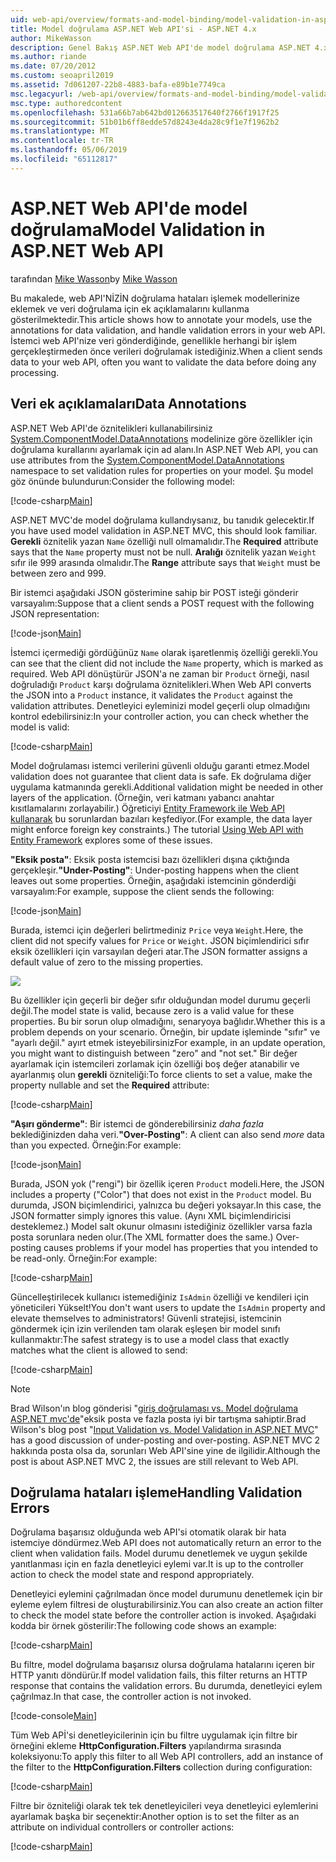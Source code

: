 ```yaml
---
uid: web-api/overview/formats-and-model-binding/model-validation-in-aspnet-web-api
title: Model doğrulama ASP.NET Web API'si - ASP.NET 4.x
author: MikeWasson
description: Genel Bakış ASP.NET Web API'de model doğrulama ASP.NET 4.x.
ms.author: riande
ms.date: 07/20/2012
ms.custom: seoapril2019
ms.assetid: 7d061207-22b8-4883-bafa-e89b1e7749ca
msc.legacyurl: /web-api/overview/formats-and-model-binding/model-validation-in-aspnet-web-api
msc.type: authoredcontent
ms.openlocfilehash: 531a66b7ab642bd012663517640f2766f1917f25
ms.sourcegitcommit: 51b01b6ff8edde57d8243e4da28c9f1e7f1962b2
ms.translationtype: MT
ms.contentlocale: tr-TR
ms.lasthandoff: 05/06/2019
ms.locfileid: "65112817"
---
```

# <a name="model-validation-in-aspnet-web-api"></a><span data-ttu-id="5e51b-103">ASP.NET Web API'de model doğrulama</span><span class="sxs-lookup"><span data-stu-id="5e51b-103">Model Validation in ASP.NET Web API</span></span>

<span data-ttu-id="5e51b-104">tarafından [Mike Wasson](https://github.com/MikeWasson)</span><span class="sxs-lookup"><span data-stu-id="5e51b-104">by [Mike Wasson](https://github.com/MikeWasson)</span></span>

<span data-ttu-id="5e51b-105">Bu makalede, web API'NİZİN doğrulama hataları işlemek modellerinize eklemek ve veri doğrulama için ek açıklamalarını kullanma gösterilmektedir.</span><span class="sxs-lookup"><span data-stu-id="5e51b-105">This article shows how to annotate your models, use the annotations for data validation, and handle validation errors in your web API.</span></span> <span data-ttu-id="5e51b-106">İstemci web API'nize veri gönderdiğinde, genellikle herhangi bir işlem gerçekleştirmeden önce verileri doğrulamak istediğiniz.</span><span class="sxs-lookup"><span data-stu-id="5e51b-106">When a client sends data to your web API, often you want to validate the data before doing any processing.</span></span> 

## <a name="data-annotations"></a><span data-ttu-id="5e51b-107">Veri ek açıklamaları</span><span class="sxs-lookup"><span data-stu-id="5e51b-107">Data Annotations</span></span>

<span data-ttu-id="5e51b-108">ASP.NET Web API'de öznitelikleri kullanabilirsiniz [System.ComponentModel.DataAnnotations](/dotnet/api/system.componentmodel.dataannotations) modelinize göre özellikler için doğrulama kurallarını ayarlamak için ad alanı.</span><span class="sxs-lookup"><span data-stu-id="5e51b-108">In ASP.NET Web API, you can use attributes from the [System.ComponentModel.DataAnnotations](/dotnet/api/system.componentmodel.dataannotations) namespace to set validation rules for properties on your model.</span></span> <span data-ttu-id="5e51b-109">Şu model göz önünde bulundurun:</span><span class="sxs-lookup"><span data-stu-id="5e51b-109">Consider the following model:</span></span>

[!code-csharp[Main](model-validation-in-aspnet-web-api/samples/sample1.cs)]

<span data-ttu-id="5e51b-110">ASP.NET MVC'de model doğrulama kullandıysanız, bu tanıdık gelecektir.</span><span class="sxs-lookup"><span data-stu-id="5e51b-110">If you have used model validation in ASP.NET MVC, this should look familiar.</span></span> <span data-ttu-id="5e51b-111">**Gerekli** öznitelik yazan `Name` özelliği null olmamalıdır.</span><span class="sxs-lookup"><span data-stu-id="5e51b-111">The **Required** attribute says that the `Name` property must not be null.</span></span> <span data-ttu-id="5e51b-112">**Aralığı** öznitelik yazan `Weight` sıfır ile 999 arasında olmalıdır.</span><span class="sxs-lookup"><span data-stu-id="5e51b-112">The **Range** attribute says that `Weight` must be between zero and 999.</span></span>

<span data-ttu-id="5e51b-113">Bir istemci aşağıdaki JSON gösterimine sahip bir POST isteği gönderir varsayalım:</span><span class="sxs-lookup"><span data-stu-id="5e51b-113">Suppose that a client sends a POST request with the following JSON representation:</span></span>

[!code-json[Main](model-validation-in-aspnet-web-api/samples/sample2.json)]

<span data-ttu-id="5e51b-114">İstemci içermediği gördüğünüz `Name` olarak işaretlenmiş özelliği gerekli.</span><span class="sxs-lookup"><span data-stu-id="5e51b-114">You can see that the client did not include the `Name` property, which is marked as required.</span></span> <span data-ttu-id="5e51b-115">Web API dönüştürür JSON'a ne zaman bir `Product` örneği, nasıl doğruladığı `Product` karşı doğrulama öznitelikleri.</span><span class="sxs-lookup"><span data-stu-id="5e51b-115">When Web API converts the JSON into a `Product` instance, it validates the `Product` against the validation attributes.</span></span> <span data-ttu-id="5e51b-116">Denetleyici eyleminizi model geçerli olup olmadığını kontrol edebilirsiniz:</span><span class="sxs-lookup"><span data-stu-id="5e51b-116">In your controller action, you can check whether the model is valid:</span></span>

[!code-csharp[Main](model-validation-in-aspnet-web-api/samples/sample3.cs)]

<span data-ttu-id="5e51b-117">Model doğrulaması istemci verilerini güvenli olduğu garanti etmez.</span><span class="sxs-lookup"><span data-stu-id="5e51b-117">Model validation does not guarantee that client data is safe.</span></span> <span data-ttu-id="5e51b-118">Ek doğrulama diğer uygulama katmanında gerekli.</span><span class="sxs-lookup"><span data-stu-id="5e51b-118">Additional validation might be needed in other layers of the application.</span></span> <span data-ttu-id="5e51b-119">(Örneğin, veri katmanı yabancı anahtar kısıtlamalarını zorlayabilir.) Öğreticiyi [Entity Framework ile Web API kullanarak](../data/using-web-api-with-entity-framework/part-1.md) bu sorunlardan bazıları keşfediyor.</span><span class="sxs-lookup"><span data-stu-id="5e51b-119">(For example, the data layer might enforce foreign key constraints.) The tutorial [Using Web API with Entity Framework](../data/using-web-api-with-entity-framework/part-1.md) explores some of these issues.</span></span>

<span data-ttu-id="5e51b-120">**"Eksik posta"**: Eksik posta istemcisi bazı özellikleri dışına çıktığında gerçekleşir.</span><span class="sxs-lookup"><span data-stu-id="5e51b-120">**"Under-Posting"**: Under-posting happens when the client leaves out some properties.</span></span> <span data-ttu-id="5e51b-121">Örneğin, aşağıdaki istemcinin gönderdiği varsayalım:</span><span class="sxs-lookup"><span data-stu-id="5e51b-121">For example, suppose the client sends the following:</span></span>

[!code-json[Main](model-validation-in-aspnet-web-api/samples/sample4.json)]

<span data-ttu-id="5e51b-122">Burada, istemci için değerleri belirtmediniz `Price` veya `Weight`.</span><span class="sxs-lookup"><span data-stu-id="5e51b-122">Here, the client did not specify values for `Price` or `Weight`.</span></span> <span data-ttu-id="5e51b-123">JSON biçimlendirici sıfır eksik özellikleri için varsayılan değeri atar.</span><span class="sxs-lookup"><span data-stu-id="5e51b-123">The JSON formatter assigns a default value of zero to the missing properties.</span></span>

![](model-validation-in-aspnet-web-api/_static/image1.png)

<span data-ttu-id="5e51b-124">Bu özellikler için geçerli bir değer sıfır olduğundan model durumu geçerli değil.</span><span class="sxs-lookup"><span data-stu-id="5e51b-124">The model state is valid, because zero is a valid value for these properties.</span></span> <span data-ttu-id="5e51b-125">Bu bir sorun olup olmadığını, senaryoya bağlıdır.</span><span class="sxs-lookup"><span data-stu-id="5e51b-125">Whether this is a problem depends on your scenario.</span></span> <span data-ttu-id="5e51b-126">Örneğin, bir update işleminde "sıfır" ve "ayarlı değil." ayırt etmek isteyebilirsiniz</span><span class="sxs-lookup"><span data-stu-id="5e51b-126">For example, in an update operation, you might want to distinguish between "zero" and "not set."</span></span> <span data-ttu-id="5e51b-127">Bir değer ayarlamak için istemcileri zorlamak için özelliği boş değer atanabilir ve ayarlanmış olun **gerekli** özniteliği:</span><span class="sxs-lookup"><span data-stu-id="5e51b-127">To force clients to set a value, make the property nullable and set the **Required** attribute:</span></span>

[!code-csharp[Main](model-validation-in-aspnet-web-api/samples/sample5.cs?highlight=1-2)]

<span data-ttu-id="5e51b-128">**"Aşırı gönderme"**: Bir istemci de gönderebilirsiniz *daha fazla* beklediğinizden daha veri.</span><span class="sxs-lookup"><span data-stu-id="5e51b-128">**"Over-Posting"**: A client can also send *more* data than you expected.</span></span> <span data-ttu-id="5e51b-129">Örneğin:</span><span class="sxs-lookup"><span data-stu-id="5e51b-129">For example:</span></span>

[!code-json[Main](model-validation-in-aspnet-web-api/samples/sample6.json)]

<span data-ttu-id="5e51b-130">Burada, JSON yok ("rengi") bir özellik içeren `Product` modeli.</span><span class="sxs-lookup"><span data-stu-id="5e51b-130">Here, the JSON includes a property ("Color") that does not exist in the `Product` model.</span></span> <span data-ttu-id="5e51b-131">Bu durumda, JSON biçimlendirici, yalnızca bu değeri yoksayar.</span><span class="sxs-lookup"><span data-stu-id="5e51b-131">In this case, the JSON formatter simply ignores this value.</span></span> <span data-ttu-id="5e51b-132">(Aynı XML biçimlendiricisi desteklemez.) Model salt okunur olmasını istediğiniz özellikler varsa fazla posta sorunlara neden olur.</span><span class="sxs-lookup"><span data-stu-id="5e51b-132">(The XML formatter does the same.) Over-posting causes problems if your model has properties that you intended to be read-only.</span></span> <span data-ttu-id="5e51b-133">Örneğin:</span><span class="sxs-lookup"><span data-stu-id="5e51b-133">For example:</span></span>

[!code-csharp[Main](model-validation-in-aspnet-web-api/samples/sample7.cs)]

<span data-ttu-id="5e51b-134">Güncelleştirilecek kullanıcı istemediğiniz `IsAdmin` özelliği ve kendileri için yöneticileri Yükselt!</span><span class="sxs-lookup"><span data-stu-id="5e51b-134">You don't want users to update the `IsAdmin` property and elevate themselves to administrators!</span></span> <span data-ttu-id="5e51b-135">Güvenli stratejisi, istemcinin göndermek için izin verilenden tam olarak eşleşen bir model sınıfı kullanmaktır:</span><span class="sxs-lookup"><span data-stu-id="5e51b-135">The safest strategy is to use a model class that exactly matches what the client is allowed to send:</span></span>

[!code-csharp[Main](model-validation-in-aspnet-web-api/samples/sample8.cs)]

> [!NOTE]
> <span data-ttu-id="5e51b-136">Brad Wilson'ın blog gönderisi "[giriş doğrulaması vs. Model doğrulama ASP.NET mvc'de](http://bradwilson.typepad.com/blog/2010/01/input-validation-vs-model-validation-in-aspnet-mvc.html)"eksik posta ve fazla posta iyi bir tartışma sahiptir.</span><span class="sxs-lookup"><span data-stu-id="5e51b-136">Brad Wilson's blog post "[Input Validation vs. Model Validation in ASP.NET MVC](http://bradwilson.typepad.com/blog/2010/01/input-validation-vs-model-validation-in-aspnet-mvc.html)" has a good discussion of under-posting and over-posting.</span></span> <span data-ttu-id="5e51b-137">ASP.NET MVC 2 hakkında posta olsa da, sorunları Web API'sine yine de ilgilidir.</span><span class="sxs-lookup"><span data-stu-id="5e51b-137">Although the post is about ASP.NET MVC 2, the issues are still relevant to Web API.</span></span>

## <a name="handling-validation-errors"></a><span data-ttu-id="5e51b-138">Doğrulama hataları işleme</span><span class="sxs-lookup"><span data-stu-id="5e51b-138">Handling Validation Errors</span></span>

<span data-ttu-id="5e51b-139">Doğrulama başarısız olduğunda web API'si otomatik olarak bir hata istemciye döndürmez.</span><span class="sxs-lookup"><span data-stu-id="5e51b-139">Web API does not automatically return an error to the client when validation fails.</span></span> <span data-ttu-id="5e51b-140">Model durumu denetlemek ve uygun şekilde yanıtlanması için en fazla denetleyici eylemi var.</span><span class="sxs-lookup"><span data-stu-id="5e51b-140">It is up to the controller action to check the model state and respond appropriately.</span></span>

<span data-ttu-id="5e51b-141">Denetleyici eylemini çağrılmadan önce model durumunu denetlemek için bir eyleme eylem filtresi de oluşturabilirsiniz.</span><span class="sxs-lookup"><span data-stu-id="5e51b-141">You can also create an action filter to check the model state before the controller action is invoked.</span></span> <span data-ttu-id="5e51b-142">Aşağıdaki kodda bir örnek gösterilir:</span><span class="sxs-lookup"><span data-stu-id="5e51b-142">The following code shows an example:</span></span>

[!code-csharp[Main](model-validation-in-aspnet-web-api/samples/sample9.cs)]

<span data-ttu-id="5e51b-143">Bu filtre, model doğrulama başarısız olursa doğrulama hatalarını içeren bir HTTP yanıtı döndürür.</span><span class="sxs-lookup"><span data-stu-id="5e51b-143">If model validation fails, this filter returns an HTTP response that contains the validation errors.</span></span> <span data-ttu-id="5e51b-144">Bu durumda, denetleyici eylem çağrılmaz.</span><span class="sxs-lookup"><span data-stu-id="5e51b-144">In that case, the controller action is not invoked.</span></span>

[!code-console[Main](model-validation-in-aspnet-web-api/samples/sample10.cmd)]

<span data-ttu-id="5e51b-145">Tüm Web APİ'si denetleyicilerinin için bu filtre uygulamak için filtre bir örneğini ekleme **HttpConfiguration.Filters** yapılandırma sırasında koleksiyonu:</span><span class="sxs-lookup"><span data-stu-id="5e51b-145">To apply this filter to all Web API controllers, add an instance of the filter to the **HttpConfiguration.Filters** collection during configuration:</span></span>

[!code-csharp[Main](model-validation-in-aspnet-web-api/samples/sample11.cs)]

<span data-ttu-id="5e51b-146">Filtre bir özniteliği olarak tek tek denetleyicileri veya denetleyici eylemlerini ayarlamak başka bir seçenektir:</span><span class="sxs-lookup"><span data-stu-id="5e51b-146">Another option is to set the filter as an attribute on individual controllers or controller actions:</span></span>

[!code-csharp[Main](model-validation-in-aspnet-web-api/samples/sample12.cs)]
